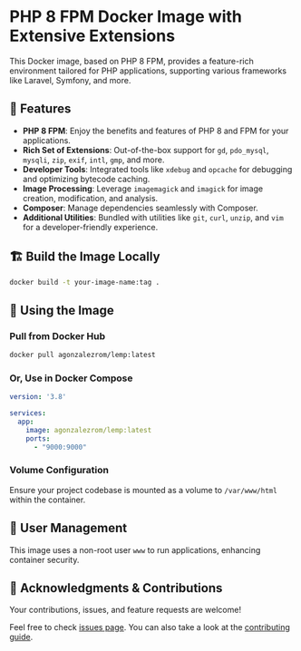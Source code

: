 # PHP 8 FPM Docker Image with Extensive Extensions

This Docker image, based on PHP 8 FPM, provides a feature-rich environment tailored for PHP applications, supporting various frameworks like Laravel, Symfony, and more.

## 🚀 Features

- **PHP 8 FPM**: Enjoy the benefits and features of PHP 8 and FPM for your applications.
- **Rich Set of Extensions**: Out-of-the-box support for `gd`, `pdo_mysql`, `mysqli`, `zip`, `exif`, `intl`, `gmp`, and more.
- **Developer Tools**: Integrated tools like `xdebug` and `opcache` for debugging and optimizing bytecode caching.
- **Image Processing**: Leverage `imagemagick` and `imagick` for image creation, modification, and analysis.
- **Composer**: Manage dependencies seamlessly with Composer.
- **Additional Utilities**: Bundled with utilities like `git`, `curl`, `unzip`, and `vim` for a developer-friendly experience.

## 🏗️ Build the Image Locally

```sh
docker build -t your-image-name:tag .
```

## 🐳 Using the Image

### Pull from Docker Hub

```sh
docker pull agonzalezrom/lemp:latest
```

### Or, Use in Docker Compose

```yaml
version: '3.8'

services:
  app:
    image: agonzalezrom/lemp:latest
    ports:
      - "9000:9000"
```

### Volume Configuration

Ensure your project codebase is mounted as a volume to `/var/www/html` within the container.

## 👥 User Management

This image uses a non-root user `www` to run applications, enhancing container security.

## 🙏 Acknowledgments & Contributions

Your contributions, issues, and feature requests are welcome!

Feel free to check [issues page](../../issues). You can also take a look at the [contributing guide](CONTRIBUTING.md).
